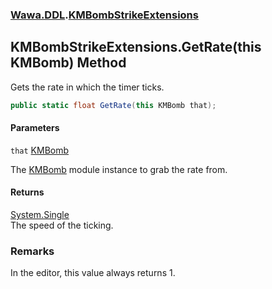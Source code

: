 ### [Wawa.DDL](Wawa.DDL.md 'Wawa.DDL').[KMBombStrikeExtensions](KMBombStrikeExtensions.md 'Wawa.DDL.KMBombStrikeExtensions')

## KMBombStrikeExtensions.GetRate(this KMBomb) Method

Gets the rate in which the timer ticks.

```csharp
public static float GetRate(this KMBomb that);
```
#### Parameters

<a name='Wawa.DDL.KMBombStrikeExtensions.GetRate(thisKMBomb).that'></a>

`that` [KMBomb](https://docs.microsoft.com/en-us/dotnet/api/KMBomb 'KMBomb')

The [KMBomb](https://docs.microsoft.com/en-us/dotnet/api/KMBomb 'KMBomb') module instance to grab the rate from.

#### Returns
[System.Single](https://docs.microsoft.com/en-us/dotnet/api/System.Single 'System.Single')  
The speed of the ticking.

### Remarks
  
In the editor, this value always returns 1.